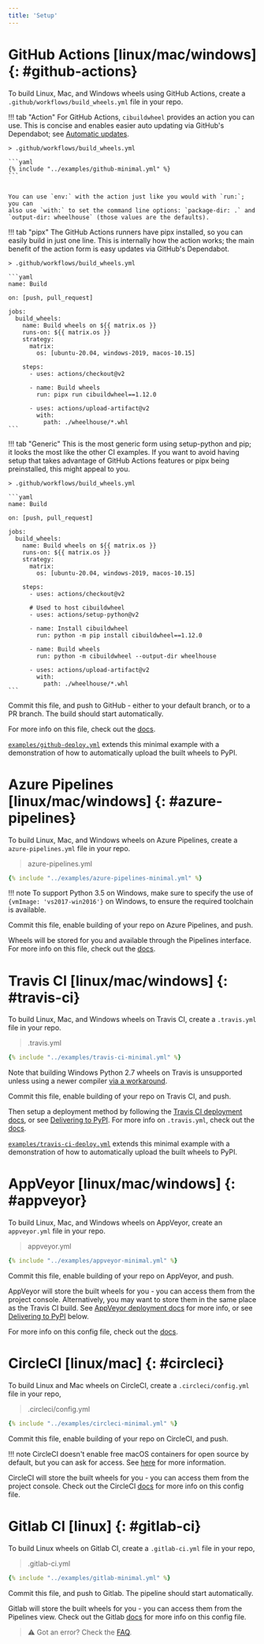 ```yaml
---
title: 'Setup'
---
```


# GitHub Actions [linux/mac/windows] {: #github-actions}

To build Linux, Mac, and Windows wheels using GitHub Actions, create a `.github/workflows/build_wheels.yml` file in your repo.

!!! tab "Action"
    For GitHub Actions, `cibuildwheel` provides an action you can use. This is
    concise and enables easier auto updating via GitHub's Dependabot; see
    [Automatic updates](faq.md#automatic-updates).

    > .github/workflows/build_wheels.yml

    ```yaml
    {% include "../examples/github-minimal.yml" %}
    ```


    You can use `env:` with the action just like you would with `run:`; you can
    also use `with:` to set the command line options: `package-dir: .` and
    `output-dir: wheelhouse` (those values are the defaults).

!!! tab "pipx"
    The GitHub Actions runners have pipx installed, so you can easily build in
    just one line. This is internally how the action works; the main benefit of
    the action form is easy updates via GitHub's Dependabot.

    > .github/workflows/build_wheels.yml

    ```yaml
    name: Build

    on: [push, pull_request]

    jobs:
      build_wheels:
        name: Build wheels on ${{ matrix.os }}
        runs-on: ${{ matrix.os }}
        strategy:
          matrix:
            os: [ubuntu-20.04, windows-2019, macos-10.15]

        steps:
          - uses: actions/checkout@v2

          - name: Build wheels
            run: pipx run cibuildwheel==1.12.0

          - uses: actions/upload-artifact@v2
            with:
              path: ./wheelhouse/*.whl
    ```

!!! tab "Generic"
    This is the most generic form using setup-python and pip; it looks the most
    like the other CI examples. If you want to avoid having setup that takes
    advantage of GitHub Actions features or pipx being preinstalled, this might
    appeal to you.

    > .github/workflows/build_wheels.yml

    ```yaml
    name: Build

    on: [push, pull_request]

    jobs:
      build_wheels:
        name: Build wheels on ${{ matrix.os }}
        runs-on: ${{ matrix.os }}
        strategy:
          matrix:
            os: [ubuntu-20.04, windows-2019, macos-10.15]

        steps:
          - uses: actions/checkout@v2

          # Used to host cibuildwheel
          - uses: actions/setup-python@v2

          - name: Install cibuildwheel
            run: python -m pip install cibuildwheel==1.12.0

          - name: Build wheels
            run: python -m cibuildwheel --output-dir wheelhouse

          - uses: actions/upload-artifact@v2
            with:
              path: ./wheelhouse/*.whl
    ```


Commit this file, and push to GitHub - either to your default branch, or to a PR branch. The build should start automatically.

For more info on this file, check out the [docs](https://help.github.com/en/actions/reference/workflow-syntax-for-github-actions).

[`examples/github-deploy.yml`](https://github.com/pypa/cibuildwheel/blob/master/examples/github-deploy.yml) extends this minimal example with a demonstration of how to automatically upload the built wheels to PyPI.


# Azure Pipelines [linux/mac/windows] {: #azure-pipelines}

To build Linux, Mac, and Windows wheels on Azure Pipelines, create a `azure-pipelines.yml` file in your repo.

> azure-pipelines.yml

```yaml
{% include "../examples/azure-pipelines-minimal.yml" %}
```

!!! note
    To support Python 3.5 on Windows, make sure to specify the use of `{vmImage: 'vs2017-win2016'}` on Windows, to ensure the required toolchain is available.

Commit this file, enable building of your repo on Azure Pipelines, and push.

Wheels will be stored for you and available through the Pipelines interface. For more info on this file, check out the [docs](https://docs.microsoft.com/en-us/azure/devops/pipelines/yaml-schema).

# Travis CI [linux/mac/windows] {: #travis-ci}

To build Linux, Mac, and Windows wheels on Travis CI, create a `.travis.yml` file in your repo.

> .travis.yml

```yaml
{% include "../examples/travis-ci-minimal.yml" %}
```

Note that building Windows Python 2.7 wheels on Travis is unsupported unless using a newer compiler [via a workaround](cpp_standards.md).

Commit this file, enable building of your repo on Travis CI, and push.

Then setup a deployment method by following the [Travis CI deployment docs](https://docs.travis-ci.com/user/deployment/), or see [Delivering to PyPI](deliver-to-pypi.md). For more info on `.travis.yml`, check out the [docs](https://docs.travis-ci.com/).

[`examples/travis-ci-deploy.yml`](https://github.com/pypa/cibuildwheel/blob/master/examples/travis-ci-deploy.yml) extends this minimal example with a demonstration of how to automatically upload the built wheels to PyPI.

# AppVeyor [linux/mac/windows] {: #appveyor}

To build Linux, Mac, and Windows wheels on AppVeyor, create an `appveyor.yml` file in your repo.

> appveyor.yml

```yaml
{% include "../examples/appveyor-minimal.yml" %}
```

Commit this file, enable building of your repo on AppVeyor, and push.

AppVeyor will store the built wheels for you - you can access them from the project console. Alternatively, you may want to store them in the same place as the Travis CI build. See [AppVeyor deployment docs](https://www.appveyor.com/docs/deployment/) for more info, or see [Delivering to PyPI](deliver-to-pypi.md) below.

For more info on this config file, check out the [docs](https://www.appveyor.com/docs/).

# CircleCI [linux/mac] {: #circleci}

To build Linux and Mac wheels on CircleCI, create a `.circleci/config.yml` file in your repo,

> .circleci/config.yml

```yaml
{% include "../examples/circleci-minimal.yml" %}
```

Commit this file, enable building of your repo on CircleCI, and push.

!!! note
    CircleCI doesn't enable free macOS containers for open source by default, but you can ask for access. See [here](https://circleci.com/docs/2.0/oss/#overview) for more information.

CircleCI will store the built wheels for you - you can access them from the project console. Check out the CircleCI [docs](https://circleci.com/docs/2.0/configuration-reference/#section=configuration) for more info on this config file.

# Gitlab CI [linux] {: #gitlab-ci}

To build Linux wheels on Gitlab CI, create a `.gitlab-ci.yml` file in your repo,

> .gitlab-ci.yml

```yaml
{% include "../examples/gitlab-minimal.yml" %}
```

Commit this file, and push to Gitlab. The pipeline should start automatically.

Gitlab will store the built wheels for you - you can access them from the Pipelines view. Check out the Gitlab [docs](https://docs.gitlab.com/ee/ci/yaml/) for more info on this config file.

> ⚠️ Got an error? Check the [FAQ](faq.md).

<script>
  document.addEventListener('DOMContentLoaded', function() {
    $('.toctree-l2 a, .rst-content h1').each(function(i, el) {
      var text = $(el).text()
      var match = text.match(/(.*) \[([a-z/]+)\]/);

      if (match) {
        var iconHTML = $.map(match[2].split('/'), function(ident) {
          switch (ident) {
            case 'linux':
              return '<i class="fa fa-linux" aria-hidden="true"></i>'
            case 'windows':
              return '<i class="fa fa-windows" aria-hidden="true"></i>'
            case 'mac':
              return '<i class="fa fa-apple" aria-hidden="true"></i>'
          }
        }).join(' ');

        $(el).append(
          $('<div>')
            .append(iconHTML)
            .css({float: 'right'})
        )
        $(el).contents()
          .filter(function(){ return this.nodeType == 3; }).first()
          .replaceWith(match[1]);
      }
    });
  });
</script>
